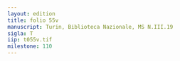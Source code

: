 ```yaml
---
layout: edition
title: folio 55v
manuscript: Turin, Biblioteca Nazionale, MS N.III.19
sigla: T
iip: t055v.tif
milestone: 110
---
```


